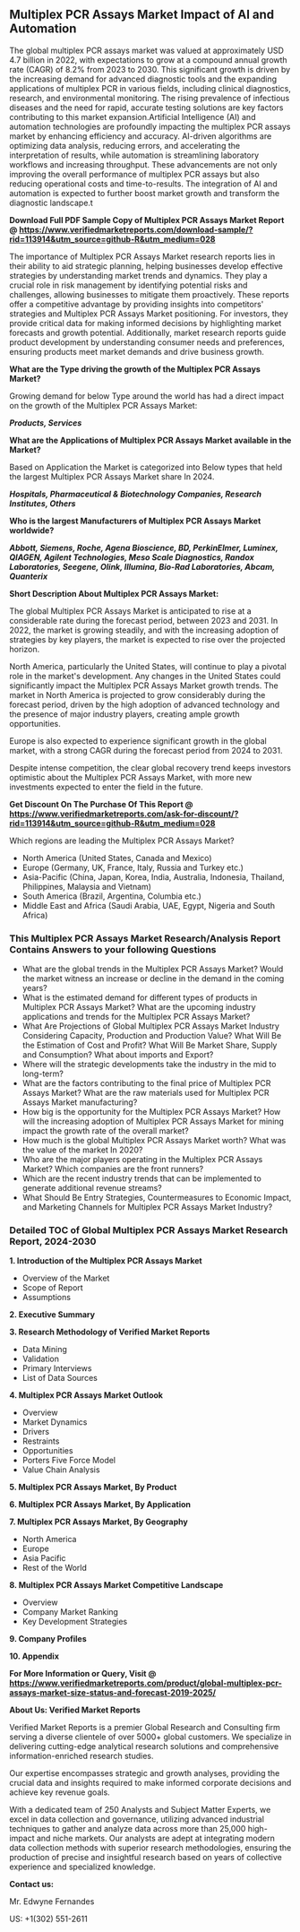<h2>Multiplex PCR Assays Market Impact of AI and Automation</h2>The global multiplex PCR assays market was valued at approximately USD 4.7 billion in 2022, with expectations to grow at a compound annual growth rate (CAGR) of 8.2% from 2023 to 2030. This significant growth is driven by the increasing demand for advanced diagnostic tools and the expanding applications of multiplex PCR in various fields, including clinical diagnostics, research, and environmental monitoring. The rising prevalence of infectious diseases and the need for rapid, accurate testing solutions are key factors contributing to this market expansion.Artificial Intelligence (AI) and automation technologies are profoundly impacting the multiplex PCR assays market by enhancing efficiency and accuracy. AI-driven algorithms are optimizing data analysis, reducing errors, and accelerating the interpretation of results, while automation is streamlining laboratory workflows and increasing throughput. These advancements are not only improving the overall performance of multiplex PCR assays but also reducing operational costs and time-to-results. The integration of AI and automation is expected to further boost market growth and transform the diagnostic landscape.t</p><p id="" class=""><strong>Download Full PDF Sample Copy of Multiplex PCR Assays Market Report @ <a href="https://www.verifiedmarketreports.com/download-sample/?rid=113914&utm_source=github-R&utm_medium=028" target="_blank">https://www.verifiedmarketreports.com/download-sample/?rid=113914&utm_source=github-R&utm_medium=028</a></strong></p><p>The importance of&nbsp;Multiplex PCR Assays Market research reports lies in their ability to aid strategic planning, helping businesses develop effective strategies by understanding market trends and dynamics. They play a crucial role in risk management by identifying potential risks and challenges, allowing businesses to mitigate them proactively. These reports offer a competitive advantage by providing insights into competitors' strategies and Multiplex PCR Assays Market positioning. For investors, they provide critical data for making informed decisions by highlighting market forecasts and growth potential. Additionally, market research reports guide product development by understanding consumer needs and preferences, ensuring products meet market demands and drive business growth.</p><p><strong>What are the&nbsp;Type driving the growth of the Multiplex PCR Assays Market?</strong></p><p id="" class="">Growing demand for below Type around the world has had a direct impact on the growth of the Multiplex PCR Assays Market:</p><em><strong>Products, Services</strong></em></p><strong>What are the&nbsp;Applications&nbsp;of Multiplex PCR Assays Market available in the Market?</strong></p><p id="" class="">Based on Application the Market is categorized into Below types that held the largest Multiplex PCR Assays Market share In 2024.</p><em><strong>Hospitals, Pharmaceutical & Biotechnology Companies, Research Institutes, Others</strong></em></p><strong>Who is the largest Manufacturers of Multiplex PCR Assays Market worldwide?</strong></p><p><em><strong>Abbott, Siemens, Roche, Agena Bioscience, BD, PerkinElmer, Luminex, QIAGEN, Agilent Technologies, Meso Scale Diagnostics, Randox Laboratories, Seegene, Olink, Illumina, Bio-Rad Laboratories, Abcam, Quanterix</strong></em></p><p id="" class=""><strong>Short Description About Multiplex PCR Assays Market:</strong></p><p>The global Multiplex PCR Assays Market is anticipated to rise at a considerable rate during the forecast period, between 2023 and 2031. In 2022, the market is growing steadily, and with the increasing adoption of strategies by key players, the market is expected to rise over the projected horizon.</p><p>North America, particularly the United States, will continue to play a pivotal role in the market's development. Any changes in the United States could significantly impact the Multiplex PCR Assays Market growth trends. The market in North America is projected to grow considerably during the forecast period, driven by the high adoption of advanced technology and the presence of major industry players, creating ample growth opportunities.</p><p>Europe is also expected to experience significant growth in the global market, with a strong CAGR during the forecast period from 2024 to 2031.</p><p>Despite intense competition, the clear global recovery trend keeps investors optimistic about the Multiplex PCR Assays Market, with more new investments expected to enter the field in the future.</p><p id="" class=""><strong>Get Discount On The Purchase Of This Report @ <a href="https://www.verifiedmarketreports.com/ask-for-discount/?rid=113914&utm_source=github-R&utm_medium=028" target="_blank">https://www.verifiedmarketreports.com/ask-for-discount/?rid=113914&utm_source=github-R&utm_medium=028</a></strong></p>Which regions are leading the Multiplex PCR Assays Market?</p><ul><li>North America (United States, Canada and Mexico)</li><li>Europe (Germany, UK, France, Italy, Russia and Turkey etc.)</li><li>Asia-Pacific (China, Japan, Korea, India, Australia, Indonesia, Thailand, Philippines, Malaysia and Vietnam)</li><li>South America (Brazil, Argentina, Columbia etc.)</li><li>Middle East and Africa (Saudi Arabia, UAE, Egypt, Nigeria and South Africa)</li></ul><h3 id="" class="">This Multiplex PCR Assays Market Research/Analysis Report Contains Answers to your following Questions</h3><ul><li>What are the global trends in the Multiplex PCR Assays Market? Would the market witness an increase or decline in the demand in the coming years?</li><li>What is the estimated demand for different types of products in Multiplex PCR Assays Market? What are the upcoming industry applications and trends for the Multiplex PCR Assays Market?</li><li>What Are Projections of Global Multiplex PCR Assays Market Industry Considering Capacity, Production and Production Value? What Will Be the Estimation of Cost and Profit? What Will Be Market Share, Supply and Consumption? What about imports and Export?</li><li>Where will the strategic developments take the industry in the mid to long-term?</li><li>What are the factors contributing to the final price of Multiplex PCR Assays Market? What are the raw materials used for Multiplex PCR Assays Market manufacturing?</li><li>How big is the opportunity for the Multiplex PCR Assays Market? How will the increasing adoption of Multiplex PCR Assays Market for mining impact the growth rate of the overall market?</li><li>How much is the global Multiplex PCR Assays Market worth? What was the value of the market In 2020?</li><li>Who are the major players operating in the Multiplex PCR Assays Market? Which companies are the front runners?</li><li>Which are the recent industry trends that can be implemented to generate additional revenue streams?</li><li>What Should Be Entry Strategies, Countermeasures to Economic Impact, and Marketing Channels for Multiplex PCR Assays Market Industry?</li></ul><h3 id="" class="">Detailed TOC of Global Multiplex PCR Assays Market Research Report, 2024-2030</h3><p id="" class=""><strong>1. Introduction of the Multiplex PCR Assays Market</strong></p><ul><li>Overview of the Market</li><li>Scope of Report</li><li>Assumptions</li></ul><p id="" class=""><strong>2. Executive Summary</strong></p><p id="" class=""><strong>3. Research Methodology of Verified Market Reports</strong></p><ul><li>Data Mining</li><li>Validation</li><li>Primary Interviews</li><li>List of Data Sources</li></ul><p id="" class=""><strong>4. Multiplex PCR Assays Market Outlook</strong></p><ul><li>Overview</li><li>Market Dynamics</li><li>Drivers</li><li>Restraints</li><li>Opportunities</li><li>Porters Five Force Model</li><li>Value Chain Analysis</li></ul><p id="" class=""><strong>5. Multiplex PCR Assays Market, By Product</strong></p><p id="" class=""><strong>6. Multiplex PCR Assays Market, By Application</strong></p><p id="" class=""><strong>7. Multiplex PCR Assays Market, By Geography</strong></p><ul><li>North America</li><li>Europe</li><li>Asia Pacific</li><li>Rest of the World</li></ul><p id="" class=""><strong>8. Multiplex PCR Assays Market Competitive Landscape</strong></p><ul><li>Overview</li><li>Company Market Ranking</li><li>Key Development Strategies</li></ul><p id="" class=""><strong>9. Company Profiles</strong></p><p id="" class=""><strong>10. Appendix</strong></p><p id="" class=""><strong>For More Information or Query, Visit @ <a href="https://www.verifiedmarketreports.com/product/global-multiplex-pcr-assays-market-size-status-and-forecast-2019-2025/" target="_blank">https://www.verifiedmarketreports.com/product/global-multiplex-pcr-assays-market-size-status-and-forecast-2019-2025/</a></strong></p><p id="" class=""><strong>About Us: Verified Market Reports</strong></p><p id="" class="">Verified Market Reports is a premier Global Research and Consulting firm serving a diverse clientele of over 5000+ global customers. We specialize in delivering cutting-edge analytical research solutions and comprehensive information-enriched research studies.</p><p id="" class="">Our expertise encompasses strategic and growth analyses, providing the crucial data and insights required to make informed corporate decisions and achieve key revenue goals.</p><p id="" class="">With a dedicated team of 250 Analysts and Subject Matter Experts, we excel in data collection and governance, utilizing advanced industrial techniques to gather and analyze data across more than 25,000 high-impact and niche markets. Our analysts are adept at integrating modern data collection methods with superior research methodologies, ensuring the production of precise and insightful research based on years of collective experience and specialized knowledge.</p><p id="" class=""><strong>Contact us:</strong></p><p id="" class="">Mr. Edwyne Fernandes</p><p id="" class="">US: +1(302) 551-2611</p>